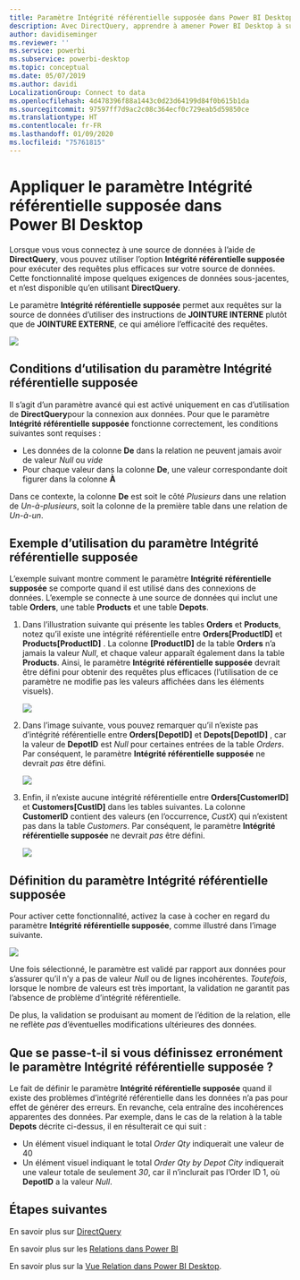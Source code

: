 ```yaml
---
title: Paramètre Intégrité référentielle supposée dans Power BI Desktop
description: Avec DirectQuery, apprendre à amener Power BI Desktop à supposer l’intégrité référentielle
author: davidiseminger
ms.reviewer: ''
ms.service: powerbi
ms.subservice: powerbi-desktop
ms.topic: conceptual
ms.date: 05/07/2019
ms.author: davidi
LocalizationGroup: Connect to data
ms.openlocfilehash: 4d478396f88a1443c0d23d64199d84f0b615b1da
ms.sourcegitcommit: 97597ff7d9ac2c08c364ecf0c729eab5d59850ce
ms.translationtype: HT
ms.contentlocale: fr-FR
ms.lasthandoff: 01/09/2020
ms.locfileid: "75761815"
---
```

# <a name="apply-the-assume-referential-integrity-setting-in-power-bi-desktop"></a>Appliquer le paramètre Intégrité référentielle supposée dans Power BI Desktop
Lorsque vous vous connectez à une source de données à l’aide de **DirectQuery**, vous pouvez utiliser l’option **Intégrité référentielle supposée** pour exécuter des requêtes plus efficaces sur votre source de données. Cette fonctionnalité impose quelques exigences de données sous-jacentes, et n’est disponible qu’en utilisant **DirectQuery**.

Le paramètre **Intégrité référentielle supposée** permet aux requêtes sur la source de données d’utiliser des instructions de **JOINTURE INTERNE** plutôt que de **JOINTURE EXTERNE**, ce qui améliore l’efficacité des requêtes.

![](media/desktop-assume-referential-integrity/assume-referential-integrity_1.png)

## <a name="requirements-for-using-assume-referential-integrity"></a>Conditions d’utilisation du paramètre Intégrité référentielle supposée
Il s’agit d’un paramètre avancé qui est activé uniquement en cas d’utilisation de **DirectQuery**pour la connexion aux données. Pour que le paramètre **Intégrité référentielle supposée** fonctionne correctement, les conditions suivantes sont requises :

* Les données de la colonne **De** dans la relation ne peuvent jamais avoir de valeur *Null* ou *vide*
* Pour chaque valeur dans la colonne **De**, une valeur correspondante doit figurer dans la colonne **À**

Dans ce contexte, la colonne **De** est soit le côté *Plusieurs* dans une relation de *Un-à-plusieurs*, soit la colonne de la première table dans une relation de *Un-à-un*.

## <a name="example-of-using-assume-referential-integrity"></a>Exemple d’utilisation du paramètre Intégrité référentielle supposée
L’exemple suivant montre comment le paramètre **Intégrité référentielle supposée** se comporte quand il est utilisé dans des connexions de données. L’exemple se connecte à une source de données qui inclut une table **Orders**, une table **Products** et une table **Depots**.

1. Dans l’illustration suivante qui présente les tables **Orders** et **Products**, notez qu’il existe une intégrité référentielle entre **Orders[ProductID]** et **Products[ProductID]** . La colonne **[ProductID]** de la table **Orders** n’a jamais la valeur *Null*, et chaque valeur apparaît également dans la table **Products**. Ainsi, le paramètre **Intégrité référentielle supposée** devrait être défini pour obtenir des requêtes plus efficaces (l’utilisation de ce paramètre ne modifie pas les valeurs affichées dans les éléments visuels).
   
   ![](media/desktop-assume-referential-integrity/assume-referential-integrity_2.png)
2. Dans l’image suivante, vous pouvez remarquer qu’il n’existe pas d’intégrité référentielle entre **Orders[DepotID]** et **Depots[DepotID]** , car la valeur de **DepotID** est *Null* pour certaines entrées de la table *Orders*. Par conséquent, le paramètre **Intégrité référentielle supposée** ne devrait *pas* être défini.
   
   ![](media/desktop-assume-referential-integrity/assume-referential-integrity_3.png)
3. Enfin, il n’existe aucune intégrité référentielle entre **Orders[CustomerID]** et **Customers[CustID]** dans les tables suivantes. La colonne **CustomerID** contient des valeurs (en l’occurrence, *CustX*) qui n’existent pas dans la table *Customers*. Par conséquent, le paramètre **Intégrité référentielle supposée** ne devrait *pas* être défini.
   
   ![](media/desktop-assume-referential-integrity/assume-referential-integrity_4.png)

## <a name="setting-assume-referential-integrity"></a>Définition du paramètre Intégrité référentielle supposée
Pour activer cette fonctionnalité, activez la case à cocher en regard du paramètre **Intégrité référentielle supposée**, comme illustré dans l’image suivante.

![](media/desktop-assume-referential-integrity/assume-referential-integrity_1.png)

Une fois sélectionné, le paramètre est validé par rapport aux données pour s’assurer qu’il n’y a pas de valeur *Null* ou de lignes incohérentes. *Toutefois*, lorsque le nombre de valeurs est très important, la validation ne garantit pas l’absence de problème d’intégrité référentielle.

De plus, la validation se produisant au moment de l’édition de la relation, elle ne reflète *pas* d’éventuelles modifications ultérieures des données.

## <a name="what-happens-if-you-incorrectly-set-assume-referential-integrity"></a>Que se passe-t-il si vous définissez erronément le paramètre Intégrité référentielle supposée ?
Le fait de définir le paramètre **Intégrité référentielle supposée** quand il existe des problèmes d’intégrité référentielle dans les données n’a pas pour effet de générer des erreurs. En revanche, cela entraîne des incohérences apparentes des données. Par exemple, dans le cas de la relation à la table **Depots** décrite ci-dessus, il en résulterait ce qui suit :

* Un élément visuel indiquant le total *Order Qty* indiquerait une valeur de 40
* Un élément visuel indiquant le total *Order Qty by Depot City* indiquerait une valeur totale de seulement *30*, car il n’inclurait pas l’Order ID 1, où **DepotID** a la valeur *Null*.

## <a name="next-steps"></a>Étapes suivantes
En savoir plus sur [DirectQuery](desktop-use-directquery.md)

En savoir plus sur les [Relations dans Power BI](desktop-create-and-manage-relationships.md)

En savoir plus sur la [Vue Relation dans Power BI Desktop](desktop-relationship-view.md).

